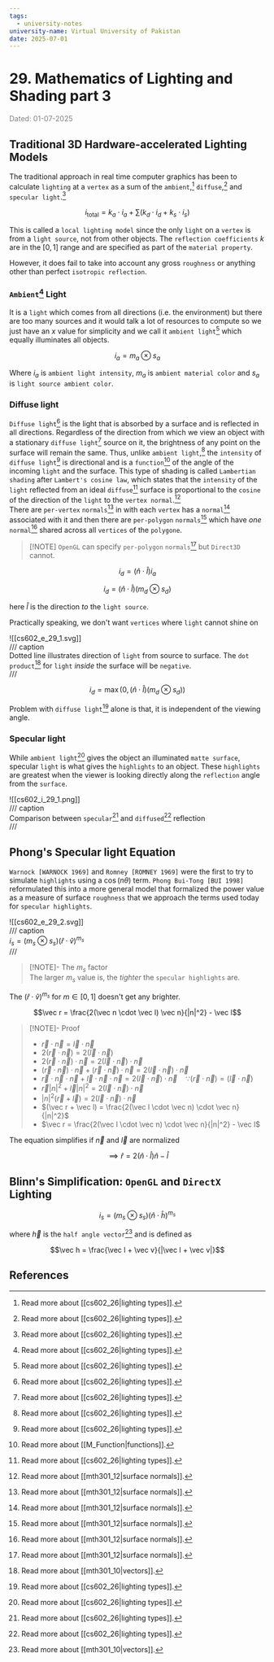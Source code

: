 ```yaml
---
tags:
  - university-notes
university-name: Virtual University of Pakistan
date: 2025-07-01
---
```


# 29. Mathematics of Lighting and Shading part 3

<span style="color: gray;">Dated: 01-07-2025</span>

## Traditional 3D Hardware-accelerated Lighting Models

The traditional approach in real time computer graphics has been to calculate `lighting` at a `vertex` as a sum of the `ambient`,[^1] `diffuse`,[^1] and `specular light`.[^1]

$$i_{\text{total}} = k_a \cdot i_a + \sum (k_d \cdot i_d + k_s \cdot i_s)$$

This is called a `local lighting model` since the only `light` on a `vertex` is from a `light source`, not from other objects. The `reflection coefficients` $k$ are in the $[0, 1]$ range and are specified as part of the `material property`.

However, it does fail to take into account any gross `roughness` or anything other than perfect `isotropic reflection`.

### `Ambient`[^1] Light

It is a `light` which comes from all directions (i.e. the environment) but there are too many sources and it would talk a lot of resources to compute so we just have an $x$ value for simplicity and we call it `ambient light`[^1] which equally illuminates all objects.

$$i_a = m_a \otimes s_a$$

Where $i_a$ is `ambient light intensity`, $m_a$ is `ambient material color` and $s_a$ is `light source ambient color`.

### Diffuse light

`Diffuse light`[^1] is the light that is absorbed by a surface and is reflected in all directions. Regardless of the direction from which we view an object with a stationary `diffuse light`[^1] source on it, the brightness of any point on the surface will remain the same. Thus, unlike `ambient light`,[^1] the `intensity` of `diffuse light`[^1] is directional and is a `function`[^2] of the angle of the incoming `light` and the surface. This type of shading is called `Lambertian shading` after `Lambert's cosine law`, which states that the `intensity` of the `light` reflected from an ideal `diffuse`[^1] surface is proportional to the `cosine` of the direction of the `light` to the `vertex normal`.[^3]  
There are `per-vertex` `normals`[^3] in with each `vertex` has a `normal`[^3] associated with it and then there are `per-polygon` `normals`[^3] which have _one_ `normal`[^3] shared across all `vertices` of the `polygone`.

> [!NOTE] `OpenGL` can specify `per-polygon` `normals`[^3] but `Direct3D` cannot.

$$i_d = (\hat n \cdot \hat l) i_a$$

$$i_d = (\hat n \cdot \hat l) (m_d \otimes s_d)$$

here $\hat l$ is the direction _to_ the `light source`.

Practically speaking, we don't want `vertices` where `light` cannot shine on  

![[cs602_e_29_1.svg]]  
/// caption  
Dotted line illustrates direction of `light` from source to surface. The `dot product`[^4] for `light` _inside_ the surface will be `negative`.  
///  

$$i_d = \max(0, (\hat n \cdot \hat l) (m_d \otimes s_d))$$

Problem with `diffuse light`[^1] alone is that, it is independent of the viewing angle. 

### Specular light

While `ambient light`[^1] gives the object an illuminated `matte surface`, specular `light` is what gives the `highlights` to an object. These `highlights` are greatest when the viewer is looking directly along the `reflection` angle from the `surface`.

![[cs602_i_29_1.png]]  
/// caption  
Comparison between `specular`[^1] and `diffused`[^1] reflection  
///

## Phong's Specular light Equation

`Warnock [WARNOCK 1969]` and `Romney [ROMNEY 1969]` were the first to try to simulate `highlights` using a $\cos (n \theta)$ term. `Phong Bui-Tong [BUI 1998]` reformulated this into a more general model that formalized the power value as a measure of surface `roughness` that we approach the terms used today for `specular highlights`.

![[cs602_e_29_2.svg]]  
/// caption  
$i_s = (m_s \otimes s_s) (\hat r \cdot \hat v)^{m_s}$  
///

> [!NOTE]- The $m_s$ factor  
> The larger $m_s$ value is, the _tighter_ the `specular highlights` are.

The $(\hat r \cdot \hat v)^{m_s}$ for $m \in [0, 1]$ doesn't get any brighter.

$$\vec r = \frac{2(\vec n \cdot \vec l) \vec n}{|n|^2} - \vec l$$

> [!NOTE]- Proof
> 
> - $\vec r \cdot \vec n = \vec l \cdot \vec n$
> - $2(\vec r \cdot \vec n) = 2(\vec l \cdot \vec n)$
> - $2(\vec r \cdot \vec n) \cdot \vec n = 2(\vec l \cdot \vec n) \cdot \vec n$
> - $(\vec r \cdot \vec n) \cdot \vec n + (\vec r \cdot \vec n) \cdot \vec n = 2(\vec l \cdot \vec n) \cdot \vec n$
> - $\vec r \cdot \vec n \cdot \vec n + \vec l \cdot \vec n \cdot \vec n = 2(\vec l \cdot \vec n) \cdot \vec n \quad \because (\vec r \cdot \vec n) = (\vec l \cdot \vec n)$
> - $\vec r |n|^2 + \vec l |n|^2 = 2(\vec l \cdot \vec n) \cdot \vec n$
> - $|n|^2(\vec r + \vec l) = 2(\vec l \cdot \vec n) \cdot \vec n$
> - $(\vec r + \vec l) = \frac{2(\vec l \cdot \vec n) \cdot \vec n}{|n|^2}$
> - $\vec r = \frac{2(\vec l \cdot \vec n) \cdot \vec n}{|n|^2} - \vec l$

The equation simplifies if $\vec n$ and $\vec l$ are normalized

$$\implies \hat r = 2(\hat n \cdot \hat l) \hat n - \hat l$$

## Blinn's Simplification: `OpenGL` and `DirectX` Lighting

$$i_s = (m_s \otimes s_s)(\hat n \cdot \hat h)^{m_s}$$

where $\vec h$ is the `half angle vector`[^4] and is defined as

$$\vec h = \frac{\vec l + \vec v}{|\vec l + \vec v|}$$

## References

[^1]: Read more about [[cs602_26|lighting types]].
[^2]: Read more about [[M_Function|functions]].
[^3]: Read more about [[mth301_12|surface normals]].
[^4]: Read more about [[mth301_10|vectors]].